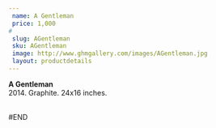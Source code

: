 ```yaml
---
 name: A Gentleman
 price: 1,000
#
 slug: AGentleman
 sku: AGentleman
 image: http://www.ghmgallery.com/images/AGentleman.jpg
 layout: productdetails
---
```

<strong>A Gentleman</strong><br />
 2014. Graphite. 24x16 inches.<br />
 <br />
 
 
 
 
#END